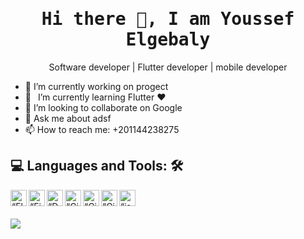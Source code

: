 
<h1 align='center'><samp><strong>Hi there 👋, I am Youssef Elgebaly</strong></samp></h1>
<p align='center'>Software developer | Flutter developer | mobile developer</p>

- 🔭 I’m currently working on progect 
- 🌱  I’m currently learning Flutter ❤️
- 👯 I’m looking to collaborate on Google 
- 💬 Ask me about adsf 
- 📫 How to reach me: +201144238275 



## 💻 **Languages and Tools:** 🛠️<br>

<img align="left" alt=“Flutter” width="26px" src="https://www.vectorlogo.zone/logos/flutterio/flutterio-icon.svg" />
<img align="left" alt=“Firebase” width="26px" src="https://www.vectorlogo.zone/logos/firebase/firebase-icon.svg" />
<img align="left" alt=“Dart” width="26px" src="https://www.vectorlogo.zone/logos/dartlang/dartlang-icon.svg" />
<img align="left" alt=“Git” width="26px" src="https://www.vectorlogo.zone/logos/git-scm/git-scm-icon.svg" />
<img align="left" alt=“GitHub” width="26px" src="https://www.vectorlogo.zone/logos/github/github-icon.svg" />
<img align="left" alt=“Git” width="26px" src="https://www.vectorlogo.zone/logos/git-scm/git-scm-icon.svg" />
<img align="left" alt=“json” width="26px" src="https://www.vectorlogo.zone/logos/json/json-icon.svg" />


<br/>

<!-- 
| <a href="https://github.com/youssefelgebaly/github-readme-stats"><img align="center" src="https://github-readme-stats.vercel.app/api?username=youssefelgebaly&show_icons=true&include_all_commits=true&theme=buefy&hide_border=true" alt="Youssef's github stats" /></a> 
 -->
 
 ##
<a href="https://github.com/youssefelgebaly/github-readme-stats"><img align="center" src="https://github-readme-stats.vercel.app/api/top-langs/?username=youssefelgebaly&layout=compact&theme=buefy&hide_border=true" /></a> 

